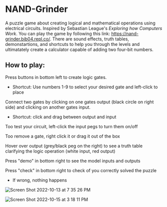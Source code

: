 # NAND-Grinder

A puzzle game about creating logical and mathematical operations using electrical circuits. Inspired by Sebastian League's _Exploring how Computers Work_. You can play the game by following this link: https://nand-grinder.bib04.repl.co/. There are sound effects, truth tables, demonstartions, and shortcuts to help you through the levels and ultimatately create a calculator capable of adding two four-bit numbers.

## How to play:
Press buttons in bottom left to create logic gates.
* Shortcut: Use numbers 1-9 to select your desired gate and left-click to place

Connect two gates by clicking on one gates output (black circle on right side) and clicking on another gates input.
* Shortcut: click and drag between output and input

Too test your circuit, left-click the input pegs to turn them on/off

Too remove a gate, right click it or drag it out of the box

Hover over output (grey/black peg on the right) to see a truth table clarifying the logic operation (white input, red output)

Press "demo" in bottom right to see the model inputs and outputs

Press "check" in bottom right to check of you correctly solved the puzzle
* If wrong, nothing happens

![Screen Shot 2022-10-13 at 7 35 26 PM](https://user-images.githubusercontent.com/67165825/195749161-80a44e72-a141-41ea-b20d-5662cd2cf783.png)

![Screen Shot 2022-10-15 at 3 18 11 PM](https://user-images.githubusercontent.com/67165825/196009673-ac250349-fa1e-446a-8f75-fd7bed39f62f.png)
